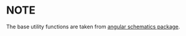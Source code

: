 # NOTE

The base utility functions are taken from [angular schematics package](https://github.com/angular/angular-cli/tree/master/packages/schematics/angular/utility).
